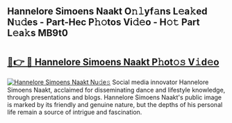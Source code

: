 ## Hannelore Simoens Naakt O𝚗𝚕yf𝚊ns L𝚎a𝚔ed N𝚞𝚍es - Part-Hec P𝚑𝚘tos Vi𝚍𝚎o - H𝚘𝚝 Part L𝚎a𝚔s MB9t0

# <h2><a href="http://kf8w3bg.oniu.top/?m=Hannelore+Simoens+Naakt">🔗👉 🔴 Hannelore Simoens Naakt P𝚑ot𝚘𝚜 V𝚒d𝚎o</a></h2>

[![Hannelore Simoens Naakt Nu𝚍e𝚜](https://i.imgur.com/0qMVB7G.gif)](http://kf8w3bg.oniu.top/?m=Hannelore+Simoens+Naakt)
Social media innovator Hannelore Simoens Naakt, acclaimed for disseminating dance and lifestyle knowledge, through presentations and blogs. Hannelore Simoens Naakt's public image is marked by its friendly and genuine nature, but the depths of his personal life remain a source of intrigue and fascination.  
